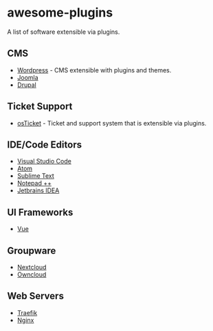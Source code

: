 # awesome-plugins
A list of software extensible via plugins.

## CMS
- [Wordpress](https://github.com/WordPress/WordPress) - CMS extensible with plugins and themes.
- [Joomla]()
- [Drupal]()

## Ticket Support
- [osTicket](https://github.com/osTicket/osTicket) - Ticket and support system that is extensible via plugins.

## IDE/Code Editors
- [Visual Studio Code]()
- [Atom]()
- [Sublime Text]()
- [Notepad ++]()
- [Jetbrains IDEA]()

## UI Frameworks
- [Vue]()

## Groupware
- [Nextcloud]()
- [Owncloud]()

## Web Servers
- [Traefik]()
- [Nginx]()
